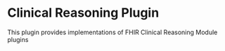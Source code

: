 # Clinical Reasoning Plugin

This plugin provides implementations of FHIR Clinical Reasoning Module plugins
